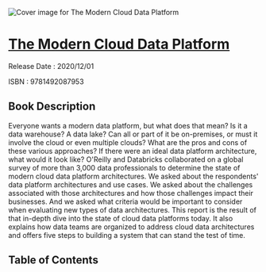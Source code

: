 ![Cover image for The Modern Cloud Data Platform](https://imgdetail.ebookreading.net/cover/cover/202109/EB9781492087953.jpg)

[The Modern Cloud Data Platform](https://ebookreading.net/view/book/The+Modern+Cloud+Data+Platform-EB9781492087953_1.html "The Modern Cloud Data Platform")
====================================================================================================================

Release Date : 2020/12/01

ISBN : 9781492087953

Book Description
-----------------

Everyone wants a modern data platform, but what does that mean? Is it a data warehouse? A data lake? Can all or part of it be on-premises, or must it involve the cloud or even multiple clouds? What are the pros and cons of these various approaches? If there were an ideal data platform architecture, what would it look like?
O'Reilly and Databricks collaborated on a global survey of more than 3,000 data professionals to determine the state of modern cloud data platform architectures. We asked about the respondents' data platform architectures and use cases. We asked about the challenges associated with those architectures and how those challenges impact their businesses. And we asked what criteria would be important to consider when evaluating new types of data architectures.
This report is the result of that in-depth dive into the state of cloud data platforms today. It also explains how data teams are organized to address cloud data architectures and offers five steps to building a system that can stand the test of time.


Table of Contents
-----------------

